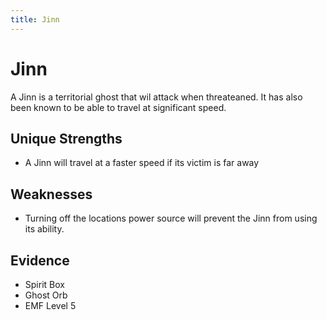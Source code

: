 ```yaml
---
title: Jinn
---
```

# Jinn

A Jinn is a territorial ghost that wil attack when threateaned. It has also been known to be able to travel at significant speed.

## Unique Strengths

- A Jinn will travel at a faster speed if its victim is far away

## Weaknesses

- Turning off the locations power source will prevent the Jinn from using its ability.

## Evidence

- Spirit Box
- Ghost Orb
- EMF Level 5
